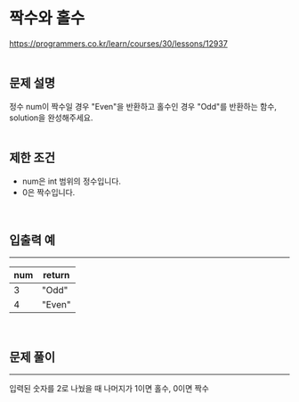 # 짝수와 홀수

https://programmers.co.kr/learn/courses/30/lessons/12937   
</br>

## 문제 설명
정수 num이 짝수일 경우 "Even"을 반환하고 홀수인 경우 "Odd"를 반환하는 함수, solution을 완성해주세요.   
</br>

## 제한 조건
* num은 int 범위의 정수입니다.
* 0은 짝수입니다.   
</br>

## 입출력 예
---
num|return
---|---|
3|"Odd"
4|"Even"   
</br>

## 문제 풀이
---
입력된 숫자를 2로 나눴을 때 나머지가 1이면 홀수, 0이면 짝수   